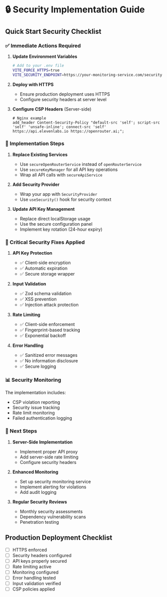 # 🔒 Security Implementation Guide

## Quick Start Security Checklist

### ✅ Immediate Actions Required

1. **Update Environment Variables**
   ```bash
   # Add to your .env file
   VITE_FORCE_HTTPS=true
   VITE_SECURITY_ENDPOINT=https://your-monitoring-service.com/security
   ```

2. **Deploy with HTTPS**
   - Ensure production deployment uses HTTPS
   - Configure security headers at server level

3. **Configure CSP Headers** (Server-side)
   ```nginx
   # Nginx example
   add_header Content-Security-Policy "default-src 'self'; script-src 'self' 'unsafe-inline'; connect-src 'self' https://api.elevenlabs.io https://openrouter.ai;";
   ```

### 🔧 Implementation Steps

1. **Replace Existing Services**
   - Use `secureOpenRouterService` instead of `openRouterService`
   - Use `secureKeyManager` for all API key operations
   - Wrap all API calls with `secureApiService`

2. **Add Security Provider**
   - Wrap your app with `SecurityProvider`
   - Use `useSecurity()` hook for security context

3. **Update API Key Management**
   - Replace direct localStorage usage
   - Use the secure configuration panel
   - Implement key rotation (24-hour expiry)

### 🚨 Critical Security Fixes Applied

1. **API Key Protection**
   - ✅ Client-side encryption
   - ✅ Automatic expiration
   - ✅ Secure storage wrapper

2. **Input Validation**
   - ✅ Zod schema validation
   - ✅ XSS prevention
   - ✅ Injection attack protection

3. **Rate Limiting**
   - ✅ Client-side enforcement
   - ✅ Fingerprint-based tracking
   - ✅ Exponential backoff

4. **Error Handling**
   - ✅ Sanitized error messages
   - ✅ No information disclosure
   - ✅ Secure logging

### 📊 Security Monitoring

The implementation includes:
- CSP violation reporting
- Security issue tracking
- Rate limit monitoring
- Failed authentication logging

### 🔄 Next Steps

1. **Server-Side Implementation**
   - Implement proper API proxy
   - Add server-side rate limiting
   - Configure security headers

2. **Enhanced Monitoring**
   - Set up security monitoring service
   - Implement alerting for violations
   - Add audit logging

3. **Regular Security Reviews**
   - Monthly security assessments
   - Dependency vulnerability scans
   - Penetration testing

## Production Deployment Checklist

- [ ] HTTPS enforced
- [ ] Security headers configured
- [ ] API keys properly secured
- [ ] Rate limiting active
- [ ] Monitoring configured
- [ ] Error handling tested
- [ ] Input validation verified
- [ ] CSP policies applied